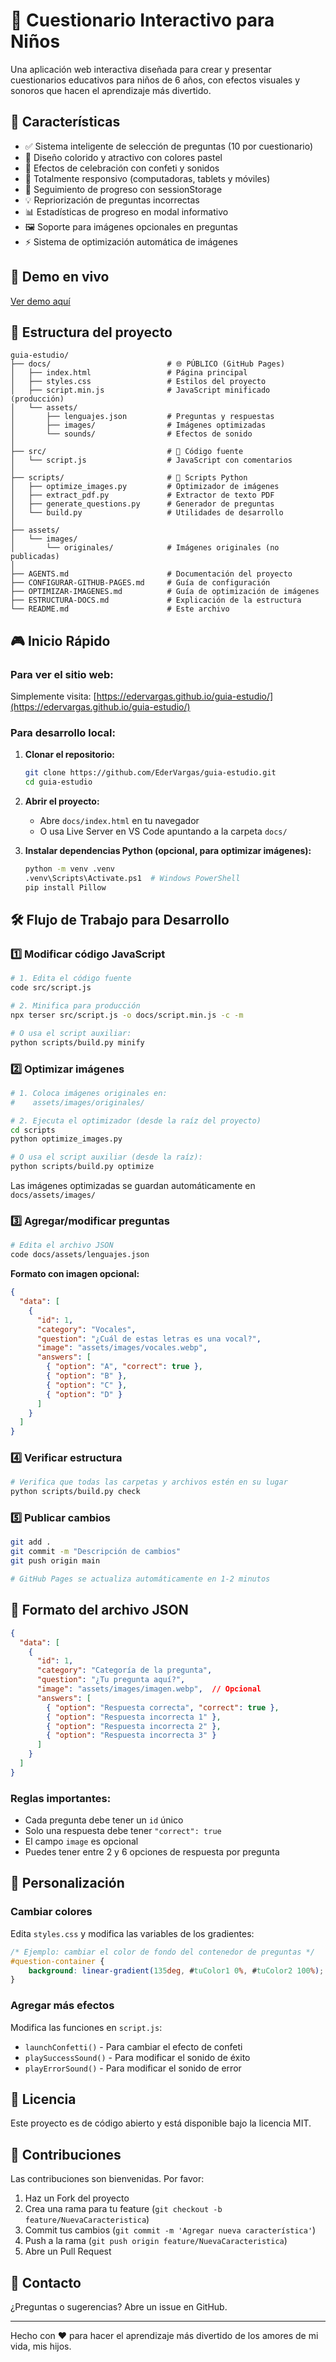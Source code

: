 # 🎯 Cuestionario Interactivo para Niños

Una aplicación web interactiva diseñada para crear y presentar cuestionarios educativos para niños de 6 años, con efectos visuales y sonoros que hacen el aprendizaje más divertido.

## 🌟 Características

- ✅ Sistema inteligente de selección de preguntas (10 por cuestionario)
- 🎨 Diseño colorido y atractivo con colores pastel
- 🎉 Efectos de celebración con confeti y sonidos
- 📱 Totalmente responsivo (computadoras, tablets y móviles)
- 🔄 Seguimiento de progreso con sessionStorage
- 💡 Repriorización de preguntas incorrectas
- 📊 Estadísticas de progreso en modal informativo
- 🖼️ Soporte para imágenes opcionales en preguntas
- ⚡ Sistema de optimización automática de imágenes

## 🚀 Demo en vivo

[Ver demo aquí](https://edervargas.github.io/guia-estudio/)

## 📁 Estructura del proyecto

```
guia-estudio/
├── docs/                          # 🌐 PÚBLICO (GitHub Pages)
│   ├── index.html                 # Página principal
│   ├── styles.css                 # Estilos del proyecto
│   ├── script.min.js              # JavaScript minificado (producción)
│   └── assets/
│       ├── lenguajes.json         # Preguntas y respuestas
│       ├── images/                # Imágenes optimizadas
│       └── sounds/                # Efectos de sonido
│
├── src/                           # 📝 Código fuente
│   └── script.js                  # JavaScript con comentarios
│
├── scripts/                       # 🐍 Scripts Python
│   ├── optimize_images.py         # Optimizador de imágenes
│   ├── extract_pdf.py             # Extractor de texto PDF
│   ├── generate_questions.py      # Generador de preguntas
│   └── build.py                   # Utilidades de desarrollo
│
├── assets/
│   └── images/
│       └── originales/            # Imágenes originales (no publicadas)
│
├── AGENTS.md                      # Documentación del proyecto
├── CONFIGURAR-GITHUB-PAGES.md     # Guía de configuración
├── OPTIMIZAR-IMAGENES.md          # Guía de optimización de imágenes
├── ESTRUCTURA-DOCS.md             # Explicación de la estructura
└── README.md                      # Este archivo
```

## 🎮 Inicio Rápido

### Para ver el sitio web:

Simplemente visita: [https://edervargas.github.io/guia-estudio/](https://edervargas.github.io/guia-estudio/)

### Para desarrollo local:

1. **Clonar el repositorio:**
   ```bash
   git clone https://github.com/EderVargas/guia-estudio.git
   cd guia-estudio
   ```

2. **Abrir el proyecto:**
   - Abre `docs/index.html` en tu navegador
   - O usa Live Server en VS Code apuntando a la carpeta `docs/`

3. **Instalar dependencias Python (opcional, para optimizar imágenes):**
   ```bash
   python -m venv .venv
   .venv\Scripts\Activate.ps1  # Windows PowerShell
   pip install Pillow
   ```

## 🛠️ Flujo de Trabajo para Desarrollo

### 1️⃣ Modificar código JavaScript

```bash
# 1. Edita el código fuente
code src/script.js

# 2. Minifica para producción
npx terser src/script.js -o docs/script.min.js -c -m

# O usa el script auxiliar:
python scripts/build.py minify
```

### 2️⃣ Optimizar imágenes

```bash
# 1. Coloca imágenes originales en:
#    assets/images/originales/

# 2. Ejecuta el optimizador (desde la raíz del proyecto)
cd scripts
python optimize_images.py

# O usa el script auxiliar (desde la raíz):
python scripts/build.py optimize
```

Las imágenes optimizadas se guardan automáticamente en `docs/assets/images/`

### 3️⃣ Agregar/modificar preguntas

```bash
# Edita el archivo JSON
code docs/assets/lenguajes.json
```

**Formato con imagen opcional:**

```json
{
  "data": [
    {
      "id": 1,
      "category": "Vocales",
      "question": "¿Cuál de estas letras es una vocal?",
      "image": "assets/images/vocales.webp",
      "answers": [
        { "option": "A", "correct": true },
        { "option": "B" },
        { "option": "C" },
        { "option": "D" }
      ]
    }
  ]
}
```

### 4️⃣ Verificar estructura

```bash
# Verifica que todas las carpetas y archivos estén en su lugar
python scripts/build.py check
```

### 5️⃣ Publicar cambios

```bash
git add .
git commit -m "Descripción de cambios"
git push origin main

# GitHub Pages se actualiza automáticamente en 1-2 minutos
```

## 📝 Formato del archivo JSON

```json
{
  "data": [
    {
      "id": 1,
      "category": "Categoría de la pregunta",
      "question": "¿Tu pregunta aquí?",
      "image": "assets/images/imagen.webp",  // Opcional
      "answers": [
        { "option": "Respuesta correcta", "correct": true },
        { "option": "Respuesta incorrecta 1" },
        { "option": "Respuesta incorrecta 2" },
        { "option": "Respuesta incorrecta 3" }
      ]
    }
  ]
}
```

### Reglas importantes:

- Cada pregunta debe tener un `id` único
- Solo una respuesta debe tener `"correct": true`
- El campo `image` es opcional
- Puedes tener entre 2 y 6 opciones de respuesta por pregunta

## 🎨 Personalización

### Cambiar colores
Edita `styles.css` y modifica las variables de los gradientes:

```css
/* Ejemplo: cambiar el color de fondo del contenedor de preguntas */
#question-container {
    background: linear-gradient(135deg, #tuColor1 0%, #tuColor2 100%);
}
```

### Agregar más efectos
Modifica las funciones en `script.js`:
- `launchConfetti()` - Para cambiar el efecto de confeti
- `playSuccessSound()` - Para modificar el sonido de éxito
- `playErrorSound()` - Para modificar el sonido de error

## 📄 Licencia

Este proyecto es de código abierto y está disponible bajo la licencia MIT.

## 🤝 Contribuciones

Las contribuciones son bienvenidas. Por favor:
1. Haz un Fork del proyecto
2. Crea una rama para tu feature (`git checkout -b feature/NuevaCaracteristica`)
3. Commit tus cambios (`git commit -m 'Agregar nueva característica'`)
4. Push a la rama (`git push origin feature/NuevaCaracteristica`)
5. Abre un Pull Request

## 📧 Contacto

¿Preguntas o sugerencias? Abre un issue en GitHub.

---

Hecho con ❤️ para hacer el aprendizaje más divertido de los amores de mi vida, mis hijos.
